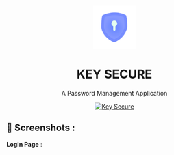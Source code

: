 #
<p align="center">
<img src="images/logo.svg" width="20%">
<h1 align="center">
    KEY SECURE
  </h1>
  
<p align="center">A Password Management Application</p>
</p>


<div align="center">
  
<a href="https://key-267fb.web.app/#">![Key Secure](https://img.shields.io/badge/Key%20Secure-Visit-9cf?style=for-the-badge)</a>

</div>

## 📸 Screenshots :


**Login Page** : <br/><br/>

<!-- <img src="images/login.png" width=600 /> -->

<!-- **Register Page** : <br/><br/>
<img src="images/register.png" width=600 />

**Master-Password Page** : <br/><br/>
<img src="images/masterpass.png" width=600 />

**Home Screen** : <br/><br/>
<img src="images/home.png" width=600 />

**Details Screen** : <br/><br/>
<img src="images/details.png" width=600 />

**Add New Password Screen** : <br/><br/>
<img src="images/newpass.png" width=600 /> -->
